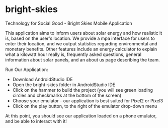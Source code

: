 # bright-skies
Technology for Social Good - Bright Skies Mobile Application

This application aims to inform users about solar energy and how realistic it is, based on the user's location. We provide a mpa interface for users to enter their location, and we output statistics regarding environmental and monetary benefits. Other features include an energy calculator to explain what a kilowatt hour really is, frequently asked questions, general information about solar panels, and an about us page describing the team.


Run Our Application:
- Download AndroidStudio IDE
- Open the bright-skies folder in AndroidStudio IDE
- Click on the hammer to build the project (you will see green loading circles and checkmarks at the bottom of the screen)
- Choose your emulator - our application is best suited for Pixel2 or Pixel3
- Click on the play button, to the right of the emulator drop-down menu

At this point, you should see our application loaded on a phone emulator, and be able to interact with it! 


